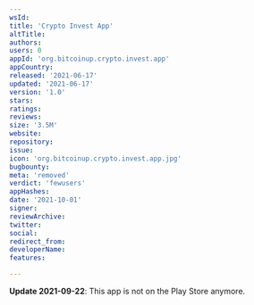 ```yaml
---
wsId: 
title: 'Crypto Invest App'
altTitle: 
authors: 
users: 0
appId: 'org.bitcoinup.crypto.invest.app'
appCountry: 
released: '2021-06-17'
updated: '2021-06-17'
version: '1.0'
stars: 
ratings: 
reviews: 
size: '3.5M'
website: 
repository: 
issue: 
icon: 'org.bitcoinup.crypto.invest.app.jpg'
bugbounty: 
meta: 'removed'
verdict: 'fewusers'
appHashes: 
date: '2021-10-01'
signer: 
reviewArchive: 
twitter: 
social: 
redirect_from: 
developerName: 
features: 

---
```


**Update 2021-09-22**: This app is not on the Play Store anymore.
